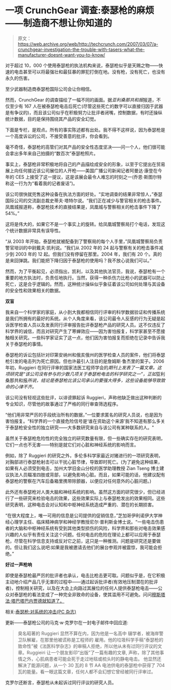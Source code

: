 # 一项 CrunchGear 调查:泰瑟枪的麻烦——制造商不想让你知道的

> 原文：<https://web.archive.org/web/http://techcrunch.com/2007/03/07/a-crunchgear-investigation-the-trouble-with-tasers-what-the-manufacturer-doesnt-want-you-to-know/>

对于超过 10，000 个使用泰瑟枪的执法机构来说，泰瑟枪似乎是天赐之物——快速的电击甚至可以将最强壮和最狂暴的罪犯打倒在地。没有枪，没有死亡，也没有永久的伤害。

至少武器制造商泰瑟枪国际公司会让你相信。

然而，CrunchGear 的调查描绘了一幅不同的画面。据*亚利桑那共和报*报道，不仅至少有 167 人在被泰瑟枪电击后死亡(尽管这些死亡的数字可以直接归因于武器是有争议的)，而且该公司似乎在积极努力让批评者闭嘴，控制数据，有时还操纵统计数据，目的是保持围绕其产品的安全幻觉。

下面是专栏，是观点。所有的事实陈述都有出处。我不得不这样说，因为泰瑟枪是一个高度诉讼的公司，不接受善意的批评，你会看到。

毫不奇怪，泰瑟枪的高管们对其产品的安全性态度坚决——问一个人，他们很可能会拿出多年来自己拍摄的“数百次”泰瑟枪照片。

事实上，泰瑟枪非常积极地将自己的产品描绘成安全的形象，以至于它提出在贸易展上向任何接近该公司展位的人开枪——美国广播公司新闻记者阿曼达·康登在今年的 CES 上接受了这一提议，这是该展会最令人难忘的时刻之一(乔恩·斯图尔特称这一行为为“看着我的记者废话”)。

该公司很快就兜售这种设备在执法方面的好处。“实地调查的结果非常惊人，”泰瑟国际公司的交流副总裁史蒂夫·塔特尔说。“我们正在减少与警官相关的枪击事件。凤凰城报道称，泰瑟枪技术的直接结果是，凤凰城与警察相关的枪击事件下降了 54%。”

这将是伟大的，如果它不是一个事实上的旋转。给凤凰城警察局打个电话，发现这个统计数据非常具有误导性。

“从 2003 年开始，泰瑟枪就被配备到了警察局的每个人手里，”凤凰城警察局负责警官培训的中尉戴夫·凯利说。“我们从 2002 年的 24 起与警察有关的枪击事件减少到 2003 年的 12 起。但我们没有停留在那里。2004 年，我们有 20 个。真的是来回弹跳。我们能把下降归因于泰瑟枪的使用吗？我不放心说我们可以。”

然而，为了平衡起见，必须指出，凯利，以及其他执法官员，我说，泰瑟枪有一个重要的地方执法时，负责任地执行。当然，获得一种杀伤力比枪小的武器可以防止死亡，这是合乎逻辑的。然而，这种统计操纵似乎象征着该公司如何处理与其设备的安全性和效果相关的数据。

**双盲**

我来自一个科学家的家庭，从小到大我都相信同行评审的科学数据验证和传播系统是我们所拥有的最好的系统。从个人角度来看，该公司最令人反感的行为无疑是起诉医学检查人员以及发表同行评审报告批评泰瑟枪产品的研究人员。这不仅违反了科学界的诚信，而且对研究产生了寒蝉效应——因为害怕报复，科学家甚至不愿接触相关研究。一些科学家证实了这一点，他们因为害怕报复而拒绝在记录中告诉我关于泰瑟枪的事情。

泰瑟枪的诉讼包括针对印第安纳州和俄亥俄州的医学检查人员的案件，他们将泰瑟枪引发的电击列为死亡原因。但也许最引人注目的是詹姆斯·鲁杰里的案子。2006 年初，Ruggieri 在同行评审的国家法医工程师学会的*期刊上发表了一篇文章。这项研究是“该公司没有参与的少数几项关于泰瑟枪电击的科学研究之一”，正如*亚利桑那共和报*所说，结论是泰瑟枪比该公司承认的要强大得多，这些设备能够导致致命的心律不齐。*

该公司没有轻视这些批评，以诽谤罪起诉 Ruggieri，声称他缺乏做出这种判断的专业知识，尽管他的故事通过了严格的同行审查筛选程序。

“他们用非常严厉的手段统治所有的数据，”一位要求匿名的研究人员说，也是因为害怕报复。“科学界的一个直接危险信号是‘谁在资助这个来源’我不知道有那么多关于泰瑟枪安全性的独立研究——大多数研究来自与该公司有某种联系的人。"

虽然关于泰瑟枪危险性的完全独立的研究数量有限，但一些确实存在的研究表明，它们一点也不无害——特别是就它们对心脏和神经系统的影响而言。

例如，除了 Ruggieri 的研究之外，多伦多科学家最近对猪进行的一项研究表明，对胸部进行泰瑟枪射击可以干扰心脏节律，导致即时死亡。(为了避免这种结果，如果有人必须受到电击，加州大学旧金山分校的医学助理教授 Zian Tseng 博士建议执法人员瞄准四肢或背部，以避免影响心脏。而且，如果可能的话，他建议配有泰瑟枪的警察在汽车后备箱里携带除颤器，以便应对任何意外的心脏问题。)

此外还有泰瑟枪对人类大脑和神经系统的影响。虽然这方面的研究很少，但已经进行了一些研究来检验电击的效果，这些效果实际上与泰瑟枪发出的效果相同。这些研究表明，这种电击会对认知和中枢神经系统造成严重的、潜在的长期损害。

“在很大程度上，唯一可用的信息是公司提供的促销信息，”芝加哥伊利诺伊大学神经心理学主任、临床精神病学和神经学教授尼尔·普利斯金博士说。“一些电击伤患者的大脑和中枢神经系统有受到其他类型损伤的风险，科学界和那些对电击效果感兴趣的人似乎有责任关注这个问题。任何电击的危险在理论上都可以应用于泰瑟枪，尽管在科学信息支持或反对它之前，这只是一种推测。问题是研究还是要做的。但让我们这么说吧:如果是我被邀请去他们的展台参观并被震惊，我可能会拒绝。”

**好过一声枪响**

即使是泰瑟枪最严厉的批评者也承认，电击比枪击更可取。问题似乎是，在它积极主动地介绍产品几乎无害的过程中——通过起诉批评者(有效地压制潜在的批评者)，控制相关研究，以及在大会上向路过其展位的任何人提供泰瑟枪电击——公众对泰瑟枪的看法变成了一种完全非致命的设备，使其滥用不可避免。问问[穆斯塔法·塔巴塔巴内贾德就知道了。](https://web.archive.org/web/20190910065553/http://youtube.com/watch?v=AyvrqcxNIFs)

相关:[泰瑟枪:对系统的冲击(PC 杂志)](https://web.archive.org/web/20190910065553/http://www.pcmag.com/article2/0,1895,2099243,00.asp)

更新——泰瑟枪公司的马克·w·克罗尔在一封电子邮件中回应道:

> 臭名昭著的 Ruggieri 显然不算在内，因为他是一名高中
> 辍学者，被海岸警卫队解雇，在那里他被谎称是工程师的
> 雇用。他的垃圾科学手稿“泰瑟枪的致命性”被《法医科学杂志》的审稿人拒绝，所以他从未有过同行评议的文章。Ruggieiri 让一个朋友影印“出版”了一篇有趣的文章,
> 声称，除了其他事情之外，心肌病患者可能会死于走过地毯或梳头时的静电电击。
> 他显然还解决了能源问题，从一个 30 瓦的 8 节 AA 电池供电的泰瑟枪中获得了 704 瓦的能量。看一眼这篇文章，任何人都不会幻想它曾经被同行评审过。

克罗尔还断言，泰瑟枪从未起诉过同行评议的研究人员。